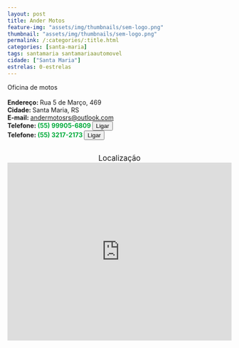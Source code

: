 ```yaml
---
layout: post
title: Ander Motos
feature-img: "assets/img/thumbnails/sem-logo.png"
thumbnail: "assets/img/thumbnails/sem-logo.png"
permalink: /:categories/:title.html
categories: [santa-maria]
tags: santamaria santamariaautomovel
cidade: ["Santa Maria"]
estrelas: 0-estrelas
---
```

	
Oficina de motos <!-- more --><br />
 <br/>
<b>Endereço: </b>Rua 5 de Março, 469<br />
<b>Cidade: </b>Santa Maria, RS<br />
<b>E-mail: </b>andermotosrs@outlook.com<br />
<b>Telefone: <span style="color: #00ab3a;">(55) 99905-6809</span> <a href="tel:55999056809"><button class="ligar">Ligar</button></a></b><br />
<b>Telefone: <span style="color: #00ab3a;">(55) 3217-2173</span> <a href="tel:5532172173"><button class="ligar">Ligar</button></a></b><br />
<br />
<div style="font-size: larger; text-align: center;">
Localização</div>
<iframe src="https://www.google.com/maps/embed?pb=!1m18!1m12!1m3!1d3465.43393964006!2d-53.71610098530387!3d-29.707187022631338!2m3!1f0!2f0!3f0!3m2!1i1024!2i768!4f13.1!3m3!1m2!1s0x0%3A0x0!2zMjnCsDQyJzI1LjkiUyA1M8KwNDInNTAuMSJX!5e0!3m2!1spt-BR!2sbr!4v1521471561669" width="100%" height="400" frameborder="0" style="border:0" allowfullscreen></iframe>

